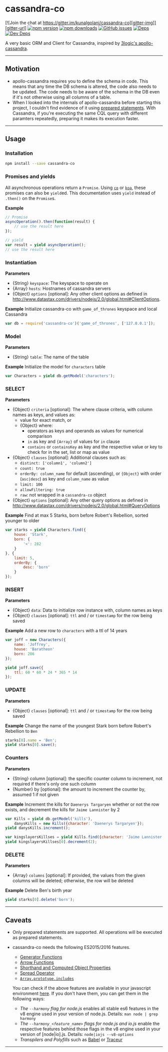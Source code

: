 # cassandra-co

[![Join the chat at https://gitter.im/kunalgolani/cassandra-co][gitter-img]][gitter-url]
[![npm version][version-img]][npm-url]
[![npm downloads][downloads-img]][npm-url]
[![GitHub issues][issues-img]][issues-url]
[![Deps][deps-img]][deps-url]
[![Dev Deps][devDeps-img]][deps-url]


A very basic ORM and Client for Cassandra, inspired by [3logic's apollo-cassandra](https://github.com/3logic/apollo-cassandra/).

---

## Motivation
- apollo-cassandra requires you to define the schema in code. This means that any time the DB schema is altered, the code also needs to be updated. The code needs to be aware of the schema in the DB even if it's not otherwise using all columns of a table.
- When I looked into the internals of apollo-cassandra before starting this project, I couldn't find evidence of it using [prepared statements](http://docs.datastax.com/en/developer/nodejs-driver/2.1/nodejs-driver/reference/threeSimpleRules.html?scroll=three-simple-rules__prepared-statement-section). With Cassandra, if you're executing the same CQL query with different paramters repeatedly, preparing it makes its execution faster.

---

## Usage

### Installation
```bash
npm install --save cassandra-co
```

### Promises and yields
All asynchronous operations return a `Promise`.  Using [`co`](https://github.com/tj/co) or [`koa`](koajs.com), these promises can also be `yield`ed. This documentation uses `yield` instead of `.then()` on the `Promise`s.

__Example__
```js
// Promise
asyncOperation().then(function(result) {
    // use the result here
});

// yield
var result = yield asyncOperation();
// use the result here
```

### Instantiation
__Parameters__
- {String} `keyspace`: The keyspace to operate on
- {Array} `hosts`: Hostnames of cassandra servers
- {Object} `options` [optional]: Any other client options as defined in http://www.datastax.com/drivers/nodejs/2.0/global.html#ClientOptions.

__Example__ Initialize cassandra-co with `game_of_thrones` keyspace and local Cassandra
```js
var db = require('cassandra-co')('game_of_thrones', ['127.0.0.1']);
```

### Model
__Parameters__
- {String} `table`: The name of the table

__Example__ Initialize the model for `characters` table
```js
var Characters = yield db.getModel('characters');
```

### SELECT
__Parameters__
- {Object} `criteria` [optional]: The where clause criteria, with column names as keys, and values as:
    + value for exact match, or
    + {Object} where:
        * operators as keys and operands as values for numerical comparison
        * `in` as key and `{Array}` of values for `in` clause
        * `contains` or `containsKey` as key and the respective value or key to check for in the set, list or map as value
- {Object} `clauses` [optional]: Additional clauses such as:
    + `distinct: ['column1', 'column2']`
    + `count: true`
    + `orderBy: column_name` for default (ascending), or `{Object}` with order (`asc|desc`) as key and `column_name` as value
    + `limit: 100`
    + `allowFiltering: true`
    + `raw`: not wrapped in a `cassandra-co` object
- {Object} `options` [optional]: Any other query options as defined in http://www.datastax.com/drivers/nodejs/2.0/global.html#QueryOptions

__Example__ Find at max 5 Starks, born before Robert's Rebellion, sorted younger to older
```js
var starks = yield Characters.find({
    house: 'Stark',
    born: {
        '<': 282
    }
}, {
    limit: 5,
    orderBy: {
        desc: 'born'
    }
});
```

### INSERT
__Parameters__
- {Object} `data`: Data to initialize row instance with, column names as keys
- {Object} `clauses` [optional]: `ttl` and / or `timestamp` for the row being saved

__Example__ Add a new row to `characters` with a ttl of 14 years
```js
var joff = new Characters({
    name: 'Joffrey',
    house: 'Baratheon'
    born: 286
});

yield joff.save({
    ttl: 60 * 60 * 24 * 365 * 14
});
```

### UPDATE
__Parameters__
- {Object} `clauses` [optional]: `ttl` and / or `timestamp` for the row being saved

__Example__ Change the name of the youngest Stark born before Robert's Rebellion to `Ben`
```js
starks[0].name = 'Ben';
yield starks[0].save();
```

### Counters
__Parameters__
- {String} column [optional]: the specific counter column to increment, not required if there's only one such column
- {Number} by [optional]: the amount to increment the counter by, assumed 1 if not given

__Example__ Increment the kills for `Daenerys Targaryen` whether or not the row exists, and decrement the kills for `Jaime Lannister` by 2
```js
var Kills = yield db.getModel('kills'),
    danysKills = new Kills({character: 'Daenerys Targaryen'});
yield danysKills.increment();

var kingslayersKillses = yield Kills.find({character: 'Jaime Lannister'});
yield kingslayersKillses[0].decrement(2);
```

### DELETE
__Parameters__
- {Array} `columns` [optional]: If provided, the values from the given columns will be deleted; otherwise, the row will be deleted

__Example__ Delete Ben's birth year
```js
yield starks[0].delete('born');
```

---

## Caveats
- Only prepared statements are supported. All operations will be executed as prepared statements.
- cassandra-co needs the following ES2015/2016 features.
    + [Generator Functions](http://davidwalsh.name/es6-generators)
    + [Arrow Functions](https://developer.mozilla.org/en-US/docs/Web/JavaScript/Reference/Functions/Arrow_functions)
    + [Shorthand and Computed Object Properties](https://developer.mozilla.org/en-US/docs/Web/JavaScript/Reference/Operators/Object_initializer#New_notations_in_ECMAScript_2015)
    + [Spread Operator](https://developer.mozilla.org/en-US/docs/Web/JavaScript/Reference/Operators/Spread_operator)
    + [`Array.prototype.includes`](https://developer.mozilla.org/en-US/docs/Web/JavaScript/Reference/Global_Objects/Array/includes)

    You can check if the above features are available in your javascript environment [here](http://kangax.github.io/compat-table/es6/). If you don't have them, you can get them in the following ways:
    + _The `--harmony` flag for node.js_ enables all stable es6 features in the v8 engine used in your version of node.js. Details: `man node | grep harmony`
    + _The `--harmony_<feature_name>` flags for node.js and io.js_ enable the respective features behind those flags in the v8 engine used in your version of [node|io].js. Details: `node|iojs --v8-options`
    + _Transpilers and Polyfills_ such as [Babel](babeljs.io) or [Traceur](https://github.com/google/traceur-compiler)

---

[gitter-img]: https://badges.gitter.im/kunalgolani/cassandra-co.svg
[gitter-url]: https://gitter.im/kunalgolani/cassandra-co?utm_source=badge&utm_medium=badge&utm_campaign=pr-badge&utm_content=badge
[version-img]: https://img.shields.io/npm/v/cassandra-co.svg
[npm-url]: https://www.npmjs.com/package/cassandra-co
[downloads-img]: https://img.shields.io/npm/dt/cassandra-co.svg
[issues-img]: https://img.shields.io/github/issues-raw/kunalgolani/cassandra-co.svg?maxAge=2592000
[issues-url]: https://github.com/kunalgolani/cassandra-co/issues
[deps-img]: https://img.shields.io/david/kunalgolani/cassandra-co.svg
[devDeps-img]: https://img.shields.io/david/dev/kunalgolani/cassandra-co.svg
[deps-url]: https://github.com/kunalgolani/cassandra-co/blob/master/package.json